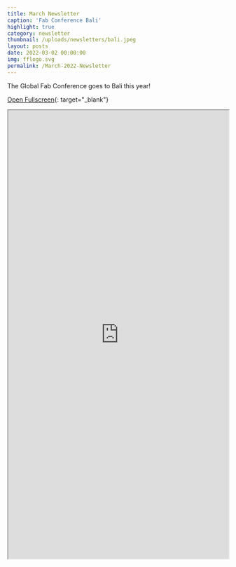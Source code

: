 ```yaml
---
title: March Newsletter
caption: 'Fab Conference Bali'
highlight: true
category: newsletter
thumbnail: /uploads/newsletters/bali.jpeg
layout: posts
date: 2022-03-02 00:00:00
img: fflogo.svg
permalink: /March-2022-Newsletter
---
```


The Global Fab Conference goes to Bali this year! 

[Open Fullscreen](https://mailchi.mp/fabfoundation.org/the-fab-foundation-november-newsletter-is-here-4551380){: target="_blank"}

<iframe src="https://mailchi.mp/fabfoundation.org/the-fab-foundation-november-newsletter-is-here-4551380" style="max-width: 1024px; width: 100%; margin: 0 auto; height: 1024px"></iframe>
